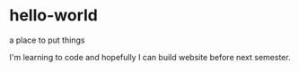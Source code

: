 # hello-world
a place to put things

I'm learning to code and hopefully I can build website before next semester.
